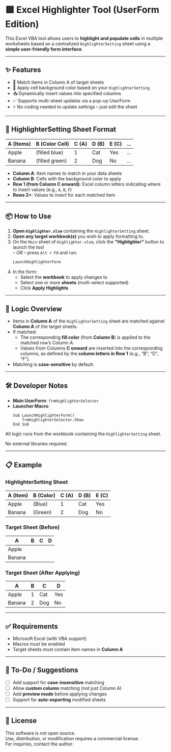 # 🟨 Excel Highlighter Tool (UserForm Edition)

This Excel VBA tool allows users to **highlight and populate cells** in multiple worksheets based on a centralized `HighlighterSetting` sheet using a **simple user-friendly form interface**.

---

## ✨ Features

- 🎯 Match items in Column A of target sheets
- 🎨 Apply cell background color based on your `HighlighterSetting`
- 📥 Dynamically insert values into specified columns
- ✅ Supports multi-sheet updates via a pop-up UserForm
- ⚡ No coding needed to update settings – just edit the sheet

---

## 📄 HighlighterSetting Sheet Format

| A (Items) | B (Color Cell) | C (A) | D (B) | E (C) | ... |
|-----------|----------------|-------|-------|-------|-----|
| Apple     | (filled blue)  | 1     | Cat   | Yes   | ... |
| Banana    | (filled green) | 2     | Dog   | No    | ... |

- **Column A**: Item names to match in your data sheets
- **Column B**: Cells with the background color to apply
- **Row 1 (from Column C onward)**: Excel column letters indicating where to insert values (e.g., `A`, `B`, `F`)
- **Rows 2+**: Values to insert for each matched item

---

## 📦 How to Use

1. **Open `Highlighter.xlsm`** containing the `HighlighterSetting` sheet.
2. **Open any target workbook(s)** you wish to apply formatting to.
3. On the `Main` sheet of `Highlighter.xlsm`, click the **"Highlighter"** button to launch the tool  
   *– OR –* press `Alt + F8` and run:
   ```vb
   LaunchHighlighterForm
   
4. In the form:
   - Select the **workbook** to apply changes to
   - Select one or more **sheets** (multi-select supported)
   - Click **Apply Highlights**

---

## 🧠 Logic Overview

- Items in **Column A** of the `HighlighterSetting` sheet are matched against **Column A** of the target sheets.
- If matched:
  - The corresponding **fill color** (from **Column B**) is applied to the matched row’s Column A.
  - Values from Columns **C onward** are inserted into the corresponding columns, as defined by the **column letters in Row 1** (e.g., “B”, “D”, “F”).
- Matching is **case-sensitive** by default.

---

## 🛠 Developer Notes

- **Main UserForm**: `frmHighlighterSelector`
- **Launcher Macro**:
  ```vba
  Sub LaunchHighlighterForm()
      frmHighlighterSelector.Show
  End Sub
All logic runs from the workbook containing the `HighlighterSetting` sheet.

No external libraries required.

---

## 📋 Example

### HighlighterSetting Sheet

| A (Item) | B (Color) | C (A) | D (B) | E (C) |
|----------|-----------|--------|--------|--------|
| Apple    | (Blue)    | 1      | Cat    | Yes    |
| Banana   | (Green)   | 2      | Dog    | No     |

### Target Sheet (Before)

| A       | B | C | D |
|---------|---|---|---|
| Apple   |   |   |   |
| Banana  |   |   |   |

### Target Sheet (After Applying)

| A       | B | C   | D    |
|---------|---|-----|------|
| Apple   | 1 | Cat | Yes  |
| Banana  | 2 | Dog | No   |

---

## ✅ Requirements

- Microsoft Excel (with VBA support)
- Macros must be enabled
- Target sheets must contain item names in **Column A**

---

## 🚧 To-Do / Suggestions

- [ ] Add support for **case-insensitive** matching
- [ ] Allow **custom column** matching (not just Column A)
- [ ] Add **preview mode** before applying changes
- [ ] Support for **auto-exporting** modified sheets

---

## 📎 License

This software is not open source.  
Use, distribution, or modification requires a commercial license.  
For inquiries, contact the author.
